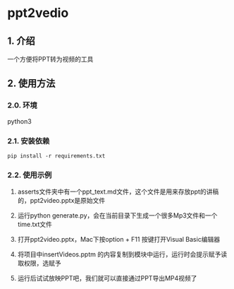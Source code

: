 # ppt2vedio

## 1. 介绍
一个方便将PPT转为视频的工具

## 2. 使用方法

### 2.0. 环境
python3

### 2.1. 安装依赖

```shell
pip install -r requirements.txt
```

### 2.2. 使用示例

1. asserts文件夹中有一个ppt_text.md文件，这个文件是用来存放ppt的讲稿的，ppt2video.pptx是原始文件

2. 运行python generate.py，会在当前目录下生成一个很多Mp3文件和一个time.txt文件

3. 打开ppt2video.pptx，Mac下按option + F11 按键打开Visual Basic编辑器

4. 将项目中insertVideos.pptm 的内容复制到模块中运行，运行时会提示赋予读取权限，选赋予

5. 运行后试试放映PPT吧，我们就可以直接通过PPT导出MP4视频了
